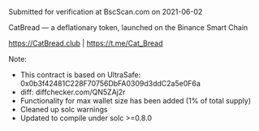 Submitted for verification at BscScan.com on 2021-06-02

CatBread — a deflationary token, launched on the Binance Smart Chain

https://CatBread.club | https://t.me/Cat_Bread

Note:
  - This contract is based on UltraSafe: 0x0b3f42481C228F70756DbFA0309d3ddC2a5e0F6a
  - diff: diffchecker.com/QN5ZAj2r
  - Functionality for max wallet size has been added (1% of total supply)
  - Cleaned up solc warnings
  - Updated to compile under solc >=0.8.0
